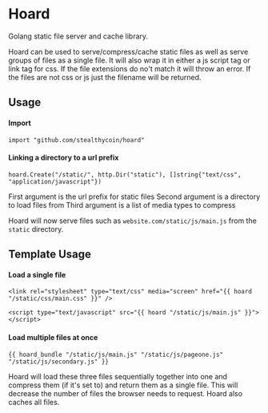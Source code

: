 # Hoard
Golang static file server and cache library.

Hoard can be used to serve/compress/cache static files as well as serve groups of files as a single file. It will also wrap it in either a js script tag or link tag for css. If the file extensions do no't match it will throw an error. If the files are not css or js just the filename will be returned.


## Usage
#### Import
```
import "github.com/stealthycoin/hoard"
```

#### Linking a directory to a url prefix
```
hoard.Create("/static/", http.Dir("static"), []string{"text/css", "application/javascript"})
```
First argument is the url prefix for static files
Second argument is a directory to load files from
Third argument is a list of media types to compress


Hoard will now serve files such as ```website.com/static/js/main.js``` from the ```static``` directory.

## Template Usage

#### Load a single file

```
<link rel="stylesheet" type="text/css" media="screen" href="{{ hoard "/static/css/main.css" }}" />
```

```
<script type="text/javascript" src="{{ hoard "/static/js/main.js" }}"></script>
```

#### Load multiple files at once

```
{{ hoard_bundle "/static/js/main.js" "/static/js/pageone.js" "/static/js/secondary.js" }}
```

Hoard will load these three files sequentially together into one and compress them (if it's set to) and return them as a single file. This will decrease the number of files the browser needs to request. Hoard also caches all files.